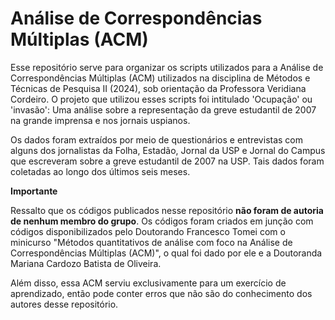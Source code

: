 # **Análise de Correspondências Múltiplas (ACM)**

Esse repositório serve para organizar os scripts utilizados para a Análise de Correspondências Múltiplas (ACM) utilizados na disciplina de Métodos e Técnicas de Pesquisa II (2024), sob orientação da Professora Veridiana Cordeiro. O projeto que utilizou esses scripts foi intitulado 'Ocupação' ou 'invasão': Uma análise sobre a representação da greve estudantil de 2007 na grande imprensa e nos jornais uspianos.

Os dados foram extraídos por meio de questionários e entrevistas com alguns dos jornalistas da Folha, Estadão, Jornal da USP e Jornal do Campus que escreveram sobre a greve estudantil de 2007 na USP. Tais dados foram coletadas ao longo dos últimos seis meses.

**Importante**

Ressalto que os códigos publicados nesse repositório **não foram de autoria de nenhum membro do grupo**. Os códigos foram criados em junção com códigos disponibilizados pelo Doutorando Francesco Tomei com o minicurso "Métodos quantitativos de análise com foco na Análise de Correspondências Múltiplas (ACM)", o qual foi dado por ele e a Doutoranda Mariana Cardozo Batista de Oliveira.

Além disso, essa ACM serviu exclusivamente para um exercício de aprendizado, então pode conter erros que não são do conhecimento dos autores desse repositório.
